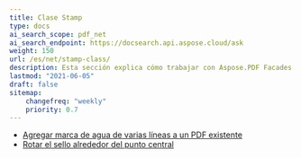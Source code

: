 ```yaml
---
title: Clase Stamp
type: docs
ai_search_scope: pdf_net
ai_search_endpoint: https://docsearch.api.aspose.cloud/ask
weight: 150
url: /es/net/stamp-class/
description: Esta sección explica cómo trabajar con Aspose.PDF Facades utilizando la Clase Stamp.
lastmod: "2021-06-05"
draft: false
sitemap:
    changefreq: "weekly"
    priority: 0.7
---
```

- [Agregar marca de agua de varias líneas a un PDF existente](/pdf/net/adding-multi-line-watermark-to-existing-pdf/)
- [Rotar el sello alrededor del punto central](/pdf/net/rotating-stamp-about-the-center-point/)